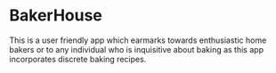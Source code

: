 # BakerHouse


This is a user friendly app which earmarks towards enthusiastic home bakers or to any individual who is inquisitive about baking as this app incorporates discrete baking recipes.

